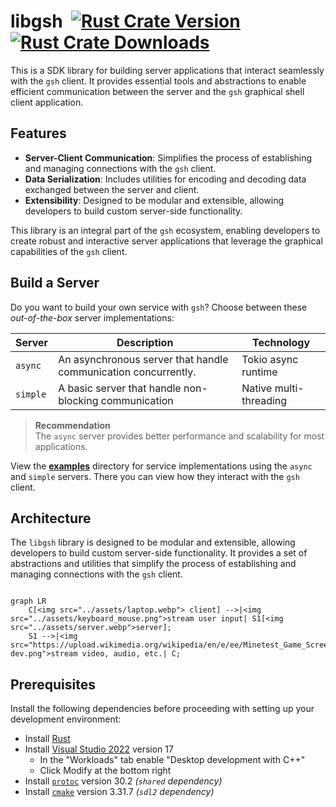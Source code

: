 # libgsh&nbsp; <a href="https://crates.io/crates/libgsh"><img src="https://img.shields.io/crates/v/libgsh?color=df00a0&label=libgsh&style=flat-square" alt="Rust Crate Version"></a> <a href="https://crates.io/crates/libgsh"><img src="https://img.shields.io/crates/d/libgsh?color=6b0&label=libgsh%20dls&style=flat-square" alt="Rust Crate Downloads"></a>

This is a SDK library for building server applications that interact seamlessly with the `gsh` client.
It provides essential tools and abstractions to enable efficient communication between the server and the `gsh` graphical shell client application.

## Features

- **Server-Client Communication**: Simplifies the process of establishing and managing connections with the `gsh` client.
- **Data Serialization**: Includes utilities for encoding and decoding data exchanged between the server and client.
- **Extensibility**: Designed to be modular and extensible, allowing developers to build custom server-side functionality.

This library is an integral part of the `gsh` ecosystem, enabling developers to create robust and interactive server applications that leverage the graphical capabilities of the `gsh` client.

## Build a Server

Do you want to build your own service with `gsh`?
Choose between these *out-of-the-box* server implementations:

| Server   | Description                                                    | Technology             |
| -------- | -------------------------------------------------------------- | ---------------------- |
| `async`  | An asynchronous server that handle communication concurrently. | Tokio async runtime    |
| `simple` | A basic server that handle non-blocking communication          | Native multi-threading |

> **Recommendation**\
> The `async` server provides better performance and scalability for most applications.

View the [**examples**](../examples/) directory for service implementations using the `async` and `simple` servers.
There you can view how they interact with the `gsh` client.

## Architecture

The `libgsh` library is designed to be modular and extensible, allowing developers to build custom server-side functionality. It provides a set of abstractions and utilities that simplify the process of establishing and managing connections with the `gsh` client.

```mermaid

graph LR
	C[<img src="../assets/laptop.webp"> client] -->|<img src="../assets/keyboard_mouse.png">stream user input| S1[<img src="../assets/server.webp">server];
	S1 -->|<img src="https://upload.wikimedia.org/wikipedia/en/e/ee/Minetest_Game_Screenshot_Late_2018_5.0.0-dev.png">stream video, audio, etc.| C;
```

## Prerequisites

Install the following dependencies before proceeding with setting up your development environment:

- Install [Rust](https://www.rust-lang.org/tools/install)
- Install [Visual Studio 2022](https://visualstudio.microsoft.com/downloads/) version 17
  - In the "Workloads" tab enable "Desktop development with C++"
  - Click Modify at the bottom right
- Install [`protoc`](https://github.com/protocolbuffers/protobuf/releases/) version 30.2 *(`shared` dependency)*
- Install [`cmake`](https://cmake.org/download/) version 3.31.7 *(`sdl2` dependency)*
